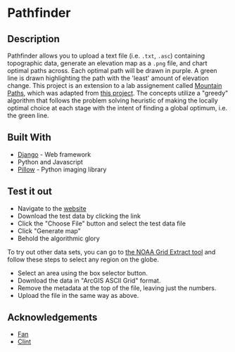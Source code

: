 # Pathfinder

## Description

Pathfinder allows you to upload a text file (i.e. `.txt`, `.asc`) containing topographic data, generate an elevation map as a `.png` file, and chart optimal paths across. Each optimal path will be drawn in purple. A green line is drawn highlighting the path with the 'least' amount of elevation change. This project is an extension to a lab assignement called [Mountain Paths](MountainPaths.pdf), which was adapted from [this project](http://nifty.stanford.edu/2016/franke-mountain-paths/). The concepts utilize a "greedy" algorithm that follows the problem solving heuristic of making the locally optimal choice at each stage with the intent of finding a global optimum, i.e. the green line.  

## Built With
- [Django](https://www.djangoproject.com/) - Web framework
- Python and Javascript
- [Pillow](https://pillow.readthedocs.io/en/3.0.x/index.html) - Python imaging library

## Test it out
- Navigate to the [website](https://greedy-pathfinder.herokuapp.com/)
- Download the test data by clicking the link
- Click the "Choose File" button and select the test data file
- Click "Generate map" 
- Behold the algorithmic glory

To try out other data sets, you can go to [the NOAA Grid Extract tool](http://maps.ngdc.noaa.gov/viewers/wcs-client/) and follow these steps to select any region on the globe.

- Select an area using the box selector button.
- Download the data in "ArcGIS ASCII Grid" format.
- Remove the metadata at the top of the file, leaving just the numbers.
- Upload the file in the same way as above.  

## Acknowledgements
* [Fan](https://github.com/fanh33)
* [Clint](https://github.com/cndreisbach)
